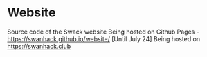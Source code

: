 # Website
Source code of the Swack website
Being hosted on Github Pages - https://swanhack.github.io/website/
[Until July 24] Being hosted on https://swanhack.club
